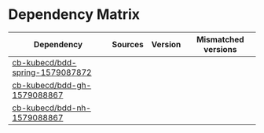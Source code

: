 # Dependency Matrix

Dependency | Sources | Version | Mismatched versions
---------- | ------- | ------- | -------------------
[cb-kubecd/bdd-spring-1579087872](https://github.com/cb-kubecd/bdd-spring-1579087872.git) |  | []() | 
[cb-kubecd/bdd-gh-1579088867](https://github.com/cb-kubecd/bdd-gh-1579088867.git) |  | []() | 
[cb-kubecd/bdd-nh-1579088867](https://github.com/cb-kubecd/bdd-nh-1579088867.git) |  | []() | 
